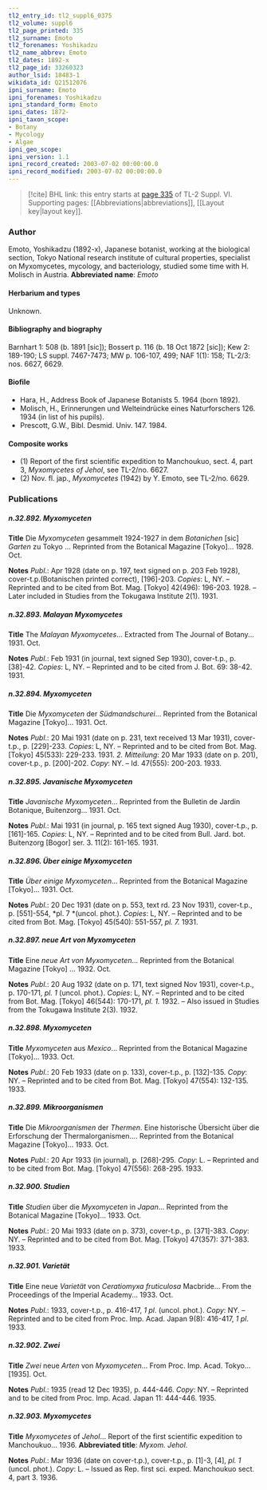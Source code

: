 ```yaml
---
tl2_entry_id: tl2_suppl6_0375
tl2_volume: suppl6
tl2_page_printed: 335
tl2_surname: Emoto
tl2_forenames: Yoshikadzu
tl2_name_abbrev: Emoto
tl2_dates: 1892-x
tl2_page_id: 33260323
author_lsid: 18483-1
wikidata_id: Q21512076
ipni_surname: Emoto
ipni_forenames: Yoshikadzu
ipni_standard_form: Emoto
ipni_dates: 1872-
ipni_taxon_scope: 
- Botany
- Mycology
- Algae
ipni_geo_scope: 
ipni_version: 1.1
ipni_record_created: 2003-07-02 00:00:00.0
ipni_record_modified: 2003-07-02 00:00:00.0
---
```



> [!cite] BHL link: this entry starts at [page 335](https://www.biodiversitylibrary.org/page/33260323) of TL-2 Suppl. VI.
> Supporting pages: [[Abbreviations|abbreviations]], [[Layout key|layout key]].

### Author

Emoto, Yoshikadzu (1892-x), Japanese botanist, working at the biological section, Tokyo National research institute of cultural properties, specialist on Myxomycetes, mycology, and bacteriology, studied some time with H. Molisch in Austria. 
**Abbreviated name**: *Emoto*

#### Herbarium and types

Unknown.

#### Bibliography and biography

Barnhart 1: 508 (b. 1891 \[sic\]); Bossert p. 116 (b. 18 Oct 1872 \[sic\]); Kew 2: 189-190; LS suppl. 7467-7473; MW p. 106-107, 499; NAF 1(1): 158; TL-2/3: nos. 6627, 6629.

#### Biofile

- Hara, H., Address Book of Japanese Botanists 5. 1964 (born 1892).
- Molisch, H., Erinnerungen und Welteindrücke eines Naturforschers 126. 1934 (in list of his pupils).
- Prescott, G.W., Bibl. Desmid. Univ. 147. 1984.

#### Composite works

- (1) Report of the first scientific expedition to Manchoukuo, sect. 4, part 3, *Myxomycetes of Jehol*, see TL-2/no. 6627.
- (2) Nov. fl. jap., *Myxomycetes* (1942) by Y. Emoto, see TL-2/no. 6629.

### Publications

##### n.32.892. Myxomyceten

**Title**
Die *Myxomyceten* gesammelt 1924-1927 in dem *Botanichen* \[sic\] *Garten* zu Tokyo ... Reprinted from the Botanical Magazine \[Tokyo\]... 1928. Oct.

**Notes**
*Publ*.: Apr 1928 (date on p. 197, text signed on p. 203 Feb 1928), cover-t.p.(Botanischen printed correct), \[196\]-203. *Copies*: L, NY. – Reprinted and to be cited from Bot. Mag. \[Tokyo\] 42(496): 196-203. 1928. – Later included in Studies from the Tokugawa Institute 2(1). 1931.

##### n.32.893. Malayan Myxomycetes

**Title**
The *Malayan Myxomycetes*... Extracted from The Journal of Botany... 1931. Oct.

**Notes**
*Publ*.: Feb 1931 (in journal, text signed Sep 1930), cover-t.p., p. \[38\]-42. *Copies*: L, NY. – Reprinted and to be cited from J. Bot. 69: 38-42. 1931.

##### n.32.894. Myxomyceten

**Title**
Die *Myxomyceten* der *Südmandschurei*... Reprinted from the Botanical Magazine \[Tokyo\]... 1931. Oct.

**Notes**
*Publ*.: 20 Mai 1931 (date on p. 231, text received 13 Mar 1931), cover-t.p., p. \[229\]-233.
*Copies*: L, NY. – Reprinted and to be cited from Bot. Mag. \[Tokyo\] 45(533): 229-233. 1931.
*2. Mitteilung*: 20 Mar 1933 (date on p. 201), cover-t.p., p. \[200\]-202. *Copy*: NY. – Id. 47(555): 200-203. 1933.

##### n.32.895. Javanische Myxomyceten

**Title**
*Javanische Myxomyceten*... Reprinted from the Bulletin de Jardin Botanique, Buitenzorg... 1931. Oct.

**Notes**
*Publ*.: Mai 1931 (in journal, p. 165 text signed Aug 1930), cover-t.p., p. \[161\]-165. *Copies*: L, NY. – Reprinted and to be cited from Bull. Jard. bot. Buitenzorg \[Bogor\] ser. 3. 11(2): 161-165. 1931.

##### n.32.896. Über einige Myxomyceten

**Title**
*Über einige Myxomyceten*... Reprinted from the Botanical Magazine \[Tokyo\]... 1931. Oct.

**Notes**
*Publ*.: 20 Dec 1931 (date on p. 553, text rd. 23 Nov 1931), cover-t.p., p. \[551\]-554, *pl. 7 *(uncol. phot.). *Copies*: L, NY. – Reprinted and to be cited from Bot. Mag. \[Tokyo\] 45(540): 551-557, *pl. 7.* 1931.

##### n.32.897. neue Art von Myxomyceten

**Title**
Eine *neue Art von Myxomyceten*... Reprinted from the Botanical Magazine \[Tokyo\] ... 1932. Oct.

**Notes**
*Publ*.: 20 Aug 1932 (date on p. 171, text signed Nov 1931), cover-t.p., p. 170-171, *pl. 1* (uncol. phot.). *Copies*: L, NY. – Reprinted and to be cited from Bot. Mag. \[Tokyo\] 46(544): 170-171, *pl. 1.* 1932. – Also issued in Studies from the Tokugawa Institute 2(3). 1932.

##### n.32.898. Myxomyceten

**Title**
*Myxomyceten* aus *Mexico*... Reprinted from the Botanical Magazine \[Tokyo\]... 1933. Oct.

**Notes**
*Publ*.: 20 Feb 1933 (date on p. 133), cover-t.p., p. \[132\]-135. *Copy*: NY. – Reprinted and to be cited from Bot. Mag. \[Tokyo\] 47(554): 132-135. 1933.

##### n.32.899. Mikroorganismen

**Title**
Die *Mikroorganismen* der *Thermen*. Eine historische Übersicht über die Erforschung der Thermalorganismen.... Reprinted from the Botanical Magazine \[Tokyo\]... 1933. Oct.

**Notes**
*Publ*.: 20 Apr 1933 (in journal), p. \[268\]-295. *Copy*: L. – Reprinted and to be cited from Bot. Mag. \[Tokyo\] 47(556): 268-295. 1933.

##### n.32.900. Studien

**Title**
*Studien* über die *Myxomyceten* in *Japan*... Reprinted from the Botanical Magazine \[Tokyo\]... 1933. Oct.

**Notes**
*Publ*.: 20 Mai 1933 (date on p. 373), cover-t.p., p. \[371\]-383. *Copy*: NY. – Reprinted and to be cited from Bot. Mag. \[Tokyo\] 47(357): 371-383. 1933.

##### n.32.901. Varietät

**Title**
Eine neue *Varietät* von *Ceratiomyxa fruticulosa* Macbride... From the Proceedings of the Imperial Academy... 1933. Oct.

**Notes**
*Publ*.: 1933, cover-t.p., p. 416-417, *1 pl*. (uncol. phot.). *Copy*: NY. – Reprinted and to be cited from Proc. Imp. Acad. Japan 9(8): 416-417, *1 pl*. 1933.

##### n.32.902. Zwei

**Title**
*Zwei* neue *Arten* von *Myxomyceten*... From Proc. Imp. Acad. Tokyo... \[1935\]. Oct.

**Notes**
*Publ*.: 1935 (read 12 Dec 1935), p. 444-446. *Copy*: NY. – Reprinted and to be cited from Proc. Imp. Acad. Japan 11: 444-446. 1935.

##### n.32.903. Myxomycetes

**Title**
*Myxomycetes* of *Jehol*... Report of the first scientific expedition to Manchoukuo... 1936.
**Abbreviated title**: *Myxom. Jehol*.

**Notes**
*Publ*.: Mar 1936 (date on cover-t.p.), cover-t.p., p. \[1\]-3, \[4\], *pl. 1* (uncol. phot.). *Copy*: L. – Issued as Rep. first sci. exped. Manchoukuo sect. 4, part 3. 1936.

